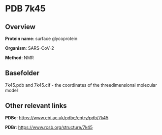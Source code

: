 # PDB 7k45

## Overview

**Protein name**: surface glycoprotein

**Organism**: SARS-CoV-2

**Method**: NMR



## Basefolder

7k45.pdb and 7k45.cif - the coordinates of the threedimensional molecular model



## Other relevant links 
**PDBe**:  https://www.ebi.ac.uk/pdbe/entry/pdb/7k45
 
**PDBr**: https://www.rcsb.org/structure/7k45 
